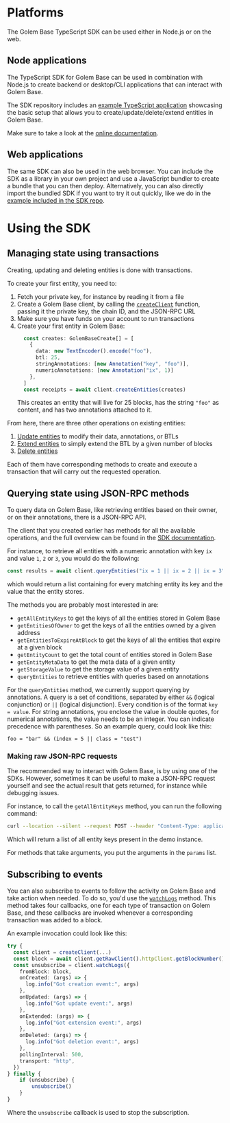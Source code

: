 # Platforms

The Golem Base TypeScript SDK can be used either in Node.js or on the web.

## Node applications

The TypeScript SDK for Golem Base can be used in combination with Node.js to create
backend or desktop/CLI applications that can interact with Golem Base.

The SDK repository includes an [example TypeScript application](https://github.com/Golem-Base/typescript-sdk/blob/main/example/index.ts)
showcasing the basic setup that allows you to create/update/delete/extend entities in Golem Base.

Make sure to take a look at the [online documentation](https://golem-base.github.io/typescript-sdk/modules).

## Web applications

The same SDK can also be used in the web browser.
You can include the SDK as a library in your own project and use a JavaScript bundler
to create a bundle that you can then deploy.
Alternatively, you can also directly import the bundled SDK if you want to try it
out quickly, like we do in the [example included in the SDK repo](https://github.com/Golem-Base/typescript-sdk/blob/main/example/index.html).

# Using the SDK

## Managing state using transactions

Creating, updating and deleting entities is done with transactions.

To create your first entity, you need to:
1. Fetch your private key, for instance by reading it from a file
1. Create a Golem Base client, by calling the [`createClient`](https://golem-base.github.io/typescript-sdk/functions/createClient.html) function, passing it
   the private key, the chain ID, and the JSON-RPC URL
1. Make sure you have funds on your account to run transactions
1. Create your first entity in Golem Base:
   ```typescript
     const creates: GolemBaseCreate[] = [
       {
         data: new TextEncoder().encode("foo"),
         btl: 25,
         stringAnnotations: [new Annotation("key", "foo")],
         numericAnnotations: [new Annotation("ix", 1)]
       },
     ]
     const receipts = await client.createEntities(creates)
   ```
   This creates an entity that will live for 25 blocks, has the string `"foo"` as
   content, and has two annotations attached to it.

From here, there are three other operations on existing entities:
1. [Update entities](https://golem-base.github.io/typescript-sdk/interfaces/GolemBaseClient.html#updateentities) to modify their data, annotations, or BTLs
1. [Extend entities](https://golem-base.github.io/typescript-sdk/interfaces/GolemBaseClient.html#extendentities) to simply extend the BTL by a given number of blocks
1. [Delete entities](https://golem-base.github.io/typescript-sdk/interfaces/GolemBaseClient.html#deleteentities)

Each of them have corresponding methods to create and execute a transaction
that will carry out the requested operation.

## Querying state using JSON-RPC methods

To query data on Golem Base, like retrieving entities based on their owner, or on
their annotations, there is a JSON-RPC API.

The client that you created earlier has methods for all the available operations, and the full
overview can be found in the [SDK documentation](https://golem-base.github.io/typescript-sdk/interfaces/GolemBaseClient.html).

For instance, to retrieve all entities with a numeric annotation with key `ix` and value `1`, `2` or `3`,
you would do the following:
```typescript
const results = await client.queryEntities("ix = 1 || ix = 2 || ix = 3"),
```
which would return a list containing for every matching entity its key and the value that the entity stores.

The methods you are probably most interested in are:
* `getAllEntityKeys` to get the keys of all the entities stored in Golem Base
* `getEntitiesOfOwner` to get the keys of all the entities owned by a given address
* `getEntitiesToExpireAtBlock` to get the keys of all the entities that expire at a given block
* `getEntityCount` to get the total count of entities stored in Golem Base
* `getEntityMetaData` to get the meta data of a given entity
* `getStorageValue` to get the storage value of a given entity
* `queryEntities` to retrieve entities with queries based on annotations

For the `queryEntities` method, we currently support querying by annotations.
A query is a set of conditions, separated by either `&&` (logical conjunction)
or `||` (logical disjunction).
Every condition is of the format `key = value`.
For string annotations, you enclose the value in double quotes, for numerical
annotations, the value needs to be an integer.
You can indicate precedence with parentheses.
So an example query, could look like this:
```
foo = "bar" && (index = 5 || class = "test")
```

### Making raw JSON-RPC requests

The recommended way to interact with Golem Base, is by using one of the SDKs.
However, sometimes it can be useful to make a JSON-RPC request yourself and see
the actual result that gets returned, for instance while debugging issues.

For instance, to call the `getAllEntityKeys` method, you can run the following command:
```sh
curl --location --silent --request POST --header "Content-Type: application/json" --data '{"jsonrpc": "2.0", "method": "golembase_getAllEntityKeys", "params": [], "id": 1}' https://api.golembase.demo.golem-base.io | jq
```

Which will return a list of all entity keys present in the demo instance.

For methods that take arguments, you put the arguments in the `params` list.

## Subscribing to events

You can also subscribe to events to follow the activity on Golem Base and take action
when needed.
To do so, you'd use the [`watchLogs`](https://golem-base.github.io/typescript-sdk/interfaces/GolemBaseClient.html#watchlogs-1) method.
This method takes four callbacks, one for each type of transaction on Golem Base,
and these callbacks are invoked whenever a corresponding transaction was added to
a block.

An example invocation could look like this:
```typescript
try {
  const client = createClient(...)
  const block = await client.getRawClient().httpClient.getBlockNumber()
  const unsubscribe = client.watchLogs({
    fromBlock: block,
    onCreated: (args) => {
      log.info("Got creation event:", args)
    },
    onUpdated: (args) => {
      log.info("Got update event:", args)
    },
    onExtended: (args) => {
      log.info("Got extension event:", args)
    },
    onDeleted: (args) => {
      log.info("Got deletion event:", args)
    },
    pollingInterval: 500,
    transport: "http",
  })
} finally {
    if (unsubscribe) {
        unsubscribe()
    }
}
```
Where the `unsubscribe` callback is used to stop the subscription.
